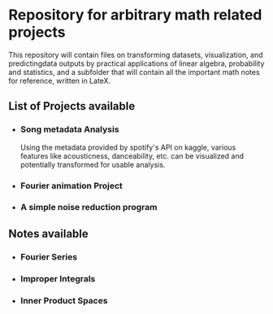 # Repository for arbitrary math related projects

This repository will contain files on transforming datasets, visualization, and predictingdata outputs by practical applications of linear algebra, probability and statistics, and a subfolder that will contain all the important math notes for reference, written in LateX.

## List of Projects available
* ### Song metadata Analysis
    Using the metadata provided by spotify's API on kaggle, various features like 
    acousticness, danceability, etc. can be visualized and potentially transformed for 
    usable analysis.
* ### Fourier animation Project
* ### A simple noise reduction program

## Notes available 
* ### Fourier Series
* ### Improper Integrals
* ### Inner Product Spaces
